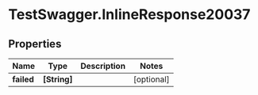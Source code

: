 # TestSwagger.InlineResponse20037

## Properties

Name | Type | Description | Notes
------------ | ------------- | ------------- | -------------
**failed** | **[String]** |  | [optional] 


